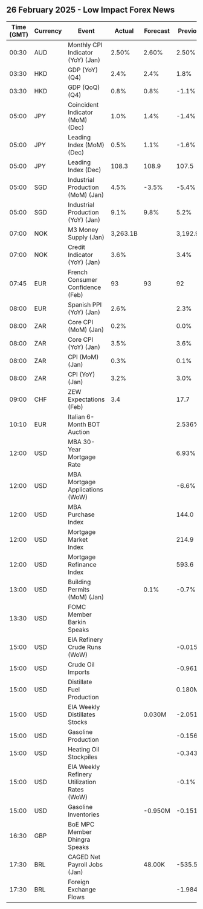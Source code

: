 ## 26 February 2025 - Low Impact Forex News

| Time (GMT) | Currency | Event | Actual | Forecast | Previous |
|------|----------|-------|--------|----------|----------|
| 00:30 | AUD | Monthly CPI Indicator (YoY) (Jan) | 2.50% | 2.60% | 2.50% |
| 03:30 | HKD | GDP (YoY) (Q4) | 2.4% | 2.4% | 1.8% |
| 03:30 | HKD | GDP (QoQ) (Q4) | 0.8% | 0.8% | -1.1% |
| 05:00 | JPY | Coincident Indicator (MoM) (Dec) | 1.0% | 1.4% | -1.4% |
| 05:00 | JPY | Leading Index (MoM) (Dec) | 0.5% | 1.1% | -1.6% |
| 05:00 | JPY | Leading Index (Dec) | 108.3 | 108.9 | 107.5 |
| 05:00 | SGD | Industrial Production (MoM) (Jan) | 4.5% | -3.5% | -5.4% |
| 05:00 | SGD | Industrial Production (YoY) (Jan) | 9.1% | 9.8% | 5.2% |
| 07:00 | NOK | M3 Money Supply (Jan) | 3,263.1B |  | 3,192.9B |
| 07:00 | NOK | Credit Indicator (YoY) (Jan) | 3.6% |  | 3.4% |
| 07:45 | EUR | French Consumer Confidence (Feb) | 93 | 93 | 92 |
| 08:00 | EUR | Spanish PPI (YoY) (Jan) | 2.6% |  | 2.3% |
| 08:00 | ZAR | Core CPI (MoM) (Jan) | 0.2% |  | 0.0% |
| 08:00 | ZAR | Core CPI (YoY) (Jan) | 3.5% |  | 3.6% |
| 08:00 | ZAR | CPI (MoM) (Jan) | 0.3% |  | 0.1% |
| 08:00 | ZAR | CPI (YoY) (Jan) | 3.2% |  | 3.0% |
| 09:00 | CHF | ZEW Expectations (Feb) | 3.4 |  | 17.7 |
| 10:10 | EUR | Italian 6-Month BOT Auction |  |  | 2.536% |
| 12:00 | USD | MBA 30-Year Mortgage Rate |  |  | 6.93% |
| 12:00 | USD | MBA Mortgage Applications (WoW) |  |  | -6.6% |
| 12:00 | USD | MBA Purchase Index |  |  | 144.0 |
| 12:00 | USD | Mortgage Market Index |  |  | 214.9 |
| 12:00 | USD | Mortgage Refinance Index |  |  | 593.6 |
| 13:00 | USD | Building Permits (MoM) (Jan) |  | 0.1% | -0.7% |
| 13:30 | USD | FOMC Member Barkin Speaks |  |  |  |
| 15:00 | USD | EIA Refinery Crude Runs (WoW) |  |  | -0.015M |
| 15:00 | USD | Crude Oil Imports |  |  | -0.961M |
| 15:00 | USD | Distillate Fuel Production |  |  | 0.180M |
| 15:00 | USD | EIA Weekly Distillates Stocks |  | 0.030M | -2.051M |
| 15:00 | USD | Gasoline Production |  |  | -0.156M |
| 15:00 | USD | Heating Oil Stockpiles |  |  | -0.343M |
| 15:00 | USD | EIA Weekly Refinery Utilization Rates (WoW) |  |  | -0.1% |
| 15:00 | USD | Gasoline Inventories |  | -0.950M | -0.151M |
| 16:30 | GBP | BoE MPC Member Dhingra Speaks |  |  |  |
| 17:30 | BRL | CAGED Net Payroll Jobs (Jan) |  | 48.00K | -535.55K |
| 17:30 | BRL | Foreign Exchange Flows |  |  | -1.984B |
